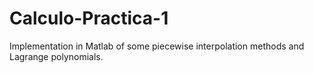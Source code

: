 # Calculo-Practica-1
Implementation in Matlab of some piecewise interpolation methods and Lagrange polynomials.
